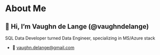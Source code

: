 # About Me

## 👋 Hi, I’m Vaughn de Lange (@vaughndelange)
SQL Data Developer turned Data Engineer, specializing in MS/Azure stack
- 📧 vaughn.delange@gmail.com


<!---
vaughndelange/vaughndelange is a ✨ special ✨ repository because its `README.md` (this file) appears on your GitHub profile.
You can click the Preview link to take a look at your changes.
--->
